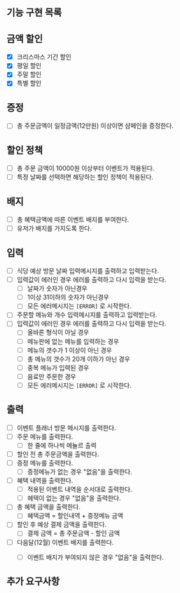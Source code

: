 ## 기능 구현 목록

## 금액 할인
- [X] 크리스마스 기간 할인
- [X] 평일 할인
- [X] 주말 할인
- [X] 특별 할인

## 증정 
- [ ] 총 주문금액이 일정금액(12만원) 이상이면 샴페인을 증정한다.

## 할인 정책
- [ ] 총 주문 금액이 10000원 이상부터 이벤트가 적용된다.
- [ ] 특정 날짜를 선택하면 해당하는 할인 정책이 적용된다.

## 배지
- [ ] 총 혜택금액에 따른 이벤트 배지를 부여한다.
- [ ] 유저가 배지를 가지도록 한다.

## 입력
- [ ] 식당 예상 방문 날짜 입력메시지를 출력하고 입력받는다.
- [ ] 입력값이 에러인 경우 에러를 출력하고 다시 입력을 받는다.
  - [ ] 날짜가 숫자가 아닌경우
  - [ ] 1이상 31이하의 숫자가 아닌경우
  - [ ] 모든 에러메시지는 <code>[ERROR]</code> 로 시작한다.
- [ ] 주문할 메뉴와 개수 입력메시지를 출력하고 입력받는다.
- [ ] 입력값이 에러인 경우 에러를 출력하고 다시 입력을 받는다.
  - [ ] 올바른 형식이 아닐 경우
  - [ ] 메뉴판에 없는 메뉴를 입력하는 경우
  - [ ] 메뉴의 갯수가 1 이상이 아닌 경우
  - [ ] 총 메뉴의 갯수가 20개 이하가 아닌 경우
  - [ ] 중복 메뉴가 입력된 경우
  - [ ] 음료만 주문한 경우
  - [ ] 모든 에러메시지는 <code>[ERROR]</code> 로 시작한다.

## 출력
- [ ] 이벤트 플래너 방문 메시지를 출력한다.
- [ ] 주문 메뉴를 출력한다.
  - [ ] 한 줄에 하나씩 메뉼르 출력
- [ ] 할인 전 총 주문금액을 출력한다.
- [ ] 증정 메뉴를 출력한다.
  - [ ] 증정메뉴가 없는 경우 "없음"을 출력한다.
- [ ] 혜택 내역을 출력한다.
  - [ ] 적용된 이벤트 내역을 순서대로 출력한다.
  - [ ] 헤택이 없는 경우 "없음"을 출력한다.
- [ ] 총 혜택 금액을 출력한다.
  - [ ] 혜택금액 = 할인내역 + 증정메뉴 금액 
- [ ] 할인 후 예상 결제 금액을 출력한다.
  - [ ] 결제 금액 = 총 주문금액 - 할인 금액 
- [ ] 다음달(12월) 이벤트 배지를 출력한다. 
  - [ ] 이벤트 배지가 부여되지 않은 경우 "없음"을 출력한다.


## 추가 요구사항

